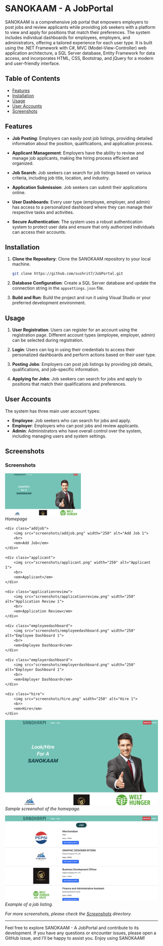 # SANOKAAM - A JobPortal

SANOKAAM is a comprehensive job portal that empowers employers to post jobs and review applicants while providing job seekers with a platform to view and apply for positions that match their preferences. The system includes individual dashboards for employees, employers, and administrators, offering a tailored experience for each user type. It is built using the .NET Framework with C#, MVC (Model-View-Controller) web application architecture, a SQL Server database, Entity Framework for data access, and incorporates HTML, CSS, Bootstrap, and jQuery for a modern and user-friendly interface.

## Table of Contents
- [Features](#features)
- [Installation](#installation)
- [Usage](#usage)
- [User Accounts](#user-accounts)
- [Screenshots](#screenshots)

## Features
- **Job Posting**: Employers can easily post job listings, providing detailed information about the position, qualifications, and application process.

- **Applicant Management**: Employers have the ability to review and manage job applicants, making the hiring process efficient and organized.

- **Job Search**: Job seekers can search for job listings based on various criteria, including job title, location, and industry.

- **Application Submission**: Job seekers can submit their applications online.

- **User Dashboards**: Every user type (employee, employer, and admin) has access to a personalized dashboard where they can manage their respective tasks and activities.

- **Secure Authentication**: The system uses a robust authentication system to protect user data and ensure that only authorized individuals can access their accounts.

## Installation

1. **Clone the Repository**: Clone the SANOKAAM repository to your local machine.

   ```bash
   git clone https://github.com/sushrit7/JobPortal.git
   ```

2. **Database Configuration**: Create a SQL Server database and update the connection string in the `appsettings.json` file.

3. **Build and Run**: Build the project and run it using Visual Studio or your preferred development environment.

## Usage

1. **User Registration**: Users can register for an account using the registration page. Different account types (employee, employer, admin) can be selected during registration.

2. **Login**: Users can log in using their credentials to access their personalized dashboards and perform actions based on their user type.

3. **Posting Jobs**: Employers can post job listings by providing job details, qualifications, and job-specific information.

4. **Applying for Jobs**: Job seekers can search for jobs and apply to positions that match their qualifications and preferences.

## User Accounts

The system has three main user account types:

- **Employee**: Job seekers who can search for jobs and apply.
- **Employer**: Employers who can post jobs and review applicants.
- **Admin**: Administrators who have overall control over the system, including managing users and system settings.

## Screenshots
### Screenshots

<div class="grid-container">
    <div class="homepage">
        <img src="screenshots/homepage.png" width="250" alt="Homepage 1">
        <br>
        <em>Homepage</em>
    </div>

    <div class="addjob">
        <img src="screenshots/addjob.png" width="250" alt="Add Job 1">
        <br>
        <em>Add Job</em>
    </div>

    <div class="applicant">
        <img src="screenshots/applicant.png" width="250" alt="Applicant 1">
        <br>
        <em>Applicant</em>
    </div>

    <div class="applicationreview">
        <img src="screenshots/applicationreview.png" width="250" alt="Application Review 1">
        <br>
        <em>Application Review</em>
    </div>

    <div class="employeedashboard">
        <img src="screenshots/employeedashboard.png" width="250" alt="Employee Dashboard 1">
        <br>
        <em>Employee Dashboard</em>
    </div>

    <div class="employerdashboard">
        <img src="screenshots/employerdashboard.png" width="250" alt="Employer Dashboard 1">
        <br>
        <em>Employer Dashboard</em>
    </div>

    <div class="hire">
        <img src="screenshots/hire.png" width="250" alt="Hire 1">
        <br>
        <em>Hire</em>
    </div>
</div>


![Homepage](screenshots/homepage.png)
*Sample screenshot of the homepage.*

![Job Listings](screenshots/joblistings.png)
*Example of a job listing.*

_For more screenshots, please check the [Screenshots](/screenshots) directory._

---

Feel free to explore SANOKAAM - A JobPortal and contribute to its development. If you have any questions or encounter issues, please open a GitHub issue, and I'll be happy to assist you. Enjoy using SANOKAAM!
